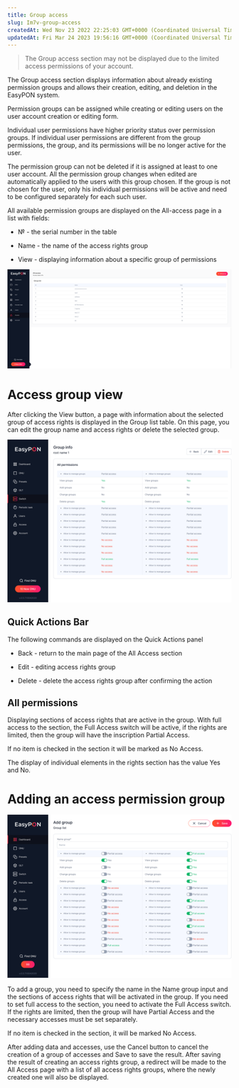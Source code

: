 ```yaml
---
title: Group access
slug: Im7v-group-access
createdAt: Wed Nov 23 2022 22:25:03 GMT+0000 (Coordinated Universal Time)
updatedAt: Fri Mar 24 2023 19:56:16 GMT+0000 (Coordinated Universal Time)
---
```


> The Group access section may not be displayed due to the limited access permissions of your account.

The Group access section displays information about already existing permission groups and allows their creation, editing, and deletion in the EasyPON system.&#x20;

Permission groups can be assigned while creating or editing users on the user account creation or editing form.&#x20;

Individual user permissions have higher priority status over permission groups. If individual user permissions are different from the group permissions, the group, and its permissions will be no longer active for the user.

The permission group can not be deleted if it is assigned at least to one user account. All the permission group changes when edited are automatically applied to the users with this group chosen. If the group is not chosen for the user, only his individual permissions will be active and need to be configured separately for each such user.

All available permission groups are displayed on the All-access page in a list with fields:

*   № - the serial number in the table

*   Name - the name of the access rights group

*   View - displaying information about a specific group of permissions

![The All Access page, which displays all available groups of access rights in the EasyPON system](.gitbook/assets/9rUwVPK3SeRQFvXF7toBa_image.png)

# Access group view

After clicking the View button, a page with information about the selected group of access rights is displayed in the Group list table. On this page, you can edit the group name and access rights or delete the selected group.

![Group info page](.gitbook/assets/dPhqcvrTTr5_B8I9f2X2A_image.png)

## Quick Actions Bar

The following commands are displayed on the Quick Actions panel

*   Back - return to the main page of the All Access section

*   Edit - editing access rights group

*   Delete - delete the access rights group after confirming the action

## All permissions

Displaying sections of access rights that are active in the group. With full access to the section, the Full Access switch will be active, if the rights are limited, then the group will have the inscription Partial Access.

If no item is checked in the section it will be marked as No Access.

The display of individual elements in the rights section has the value Yes and No.

# Adding an access permission group

![Add group page](.gitbook/assets/kgXuvLrTN7mkh-D0WwZ1y_image.png)

To add a group, you need to specify the name in the Name group input and the sections of access rights that will be activated in the group. If you need to set full access to the section, you need to activate the Full Access switch. If the rights are limited, then the group will have Partial Access and the necessary accesses must be set separately.

If no item is checked in the section, it will be marked No Access.

After adding data and accesses, use the Cancel button to cancel the creation of a group of accesses and Save to save the result. After saving the result of creating an access rights group, a redirect will be made to the All Access page with a list of all access rights groups, where the newly created one will also be displayed.

